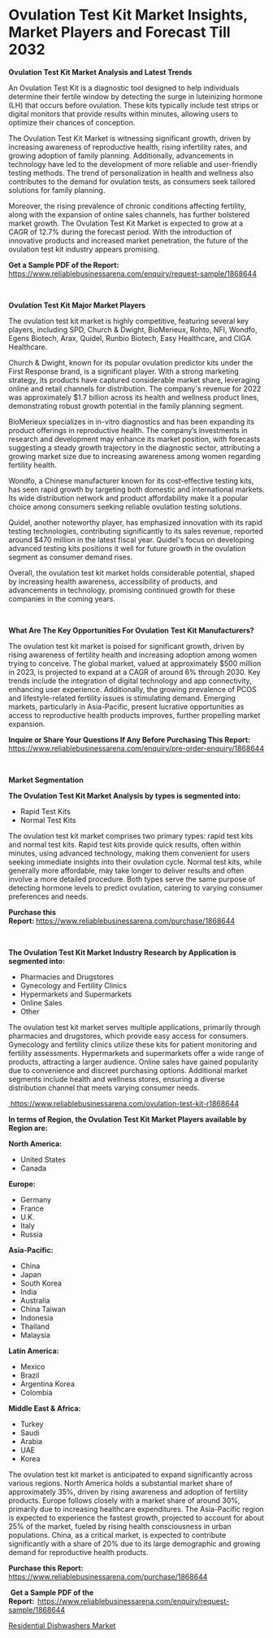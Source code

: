 <p><h1>Ovulation Test Kit Market Insights, Market Players and Forecast Till 2032</h1></p><p><strong>Ovulation Test Kit Market Analysis and Latest Trends</strong></p>
<p><p>An Ovulation Test Kit is a diagnostic tool designed to help individuals determine their fertile window by detecting the surge in luteinizing hormone (LH) that occurs before ovulation. These kits typically include test strips or digital monitors that provide results within minutes, allowing users to optimize their chances of conception.</p><p>The Ovulation Test Kit Market is witnessing significant growth, driven by increasing awareness of reproductive health, rising infertility rates, and growing adoption of family planning. Additionally, advancements in technology have led to the development of more reliable and user-friendly testing methods. The trend of personalization in health and wellness also contributes to the demand for ovulation tests, as consumers seek tailored solutions for family planning.</p><p>Moreover, the rising prevalence of chronic conditions affecting fertility, along with the expansion of online sales channels, has further bolstered market growth. The Ovulation Test Kit Market is expected to grow at a CAGR of 12.7% during the forecast period. With the introduction of innovative products and increased market penetration, the future of the ovulation test kit industry appears promising.</p></p>
<p><strong>Get a Sample PDF of the Report:&nbsp;</strong> <a href="https://www.reliablebusinessarena.com/enquiry/request-sample/1868644?utm_campaign=1143&utm_medium=2&utm_source=Github&utm_content=ia&utm_term=05022025&utm_id=ovulation-test-kit">https://www.reliablebusinessarena.com/enquiry/request-sample/1868644</a></p>
<p>&nbsp;</p>
<p><strong>Ovulation Test Kit Major Market Players</strong></p>
<p><p>The ovulation test kit market is highly competitive, featuring several key players, including SPD, Church & Dwight, BioMerieux, Rohto, NFI, Wondfo, Egens Biotech, Arax, Quidel, Runbio Biotech, Easy Healthcare, and CIGA Healthcare. </p><p>Church & Dwight, known for its popular ovulation predictor kits under the First Response brand, is a significant player. With a strong marketing strategy, its products have captured considerable market share, leveraging online and retail channels for distribution. The company's revenue for 2022 was approximately $1.7 billion across its health and wellness product lines, demonstrating robust growth potential in the family planning segment.</p><p>BioMerieux specializes in in-vitro diagnostics and has been expanding its product offerings in reproductive health. The company’s investments in research and development may enhance its market position, with forecasts suggesting a steady growth trajectory in the diagnostic sector, attributing a growing market size due to increasing awareness among women regarding fertility health.</p><p>Wondfo, a Chinese manufacturer known for its cost-effective testing kits, has seen rapid growth by targeting both domestic and international markets. Its wide distribution network and product affordability make it a popular choice among consumers seeking reliable ovulation testing solutions.</p><p>Quidel, another noteworthy player, has emphasized innovation with its rapid testing technologies, contributing significantly to its sales revenue, reported around $470 million in the latest fiscal year. Quidel's focus on developing advanced testing kits positions it well for future growth in the ovulation segment as consumer demand rises.</p><p>Overall, the ovulation test kit market holds considerable potential, shaped by increasing health awareness, accessibility of products, and advancements in technology, promising continued growth for these companies in the coming years.</p></p>
<p>&nbsp;</p>
<p><strong>What Are The Key Opportunities For Ovulation Test Kit Manufacturers?</strong></p>
<p><p>The ovulation test kit market is poised for significant growth, driven by rising awareness of fertility health and increasing adoption among women trying to conceive. The global market, valued at approximately $500 million in 2023, is projected to expand at a CAGR of around 6% through 2030. Key trends include the integration of digital technology and app connectivity, enhancing user experience. Additionally, the growing prevalence of PCOS and lifestyle-related fertility issues is stimulating demand. Emerging markets, particularly in Asia-Pacific, present lucrative opportunities as access to reproductive health products improves, further propelling market expansion.</p></p>
<p><strong>Inquire or Share Your Questions If Any Before Purchasing This Report:</strong> <a href="https://www.reliablebusinessarena.com/enquiry/pre-order-enquiry/1868644?utm_campaign=1143&utm_medium=2&utm_source=Github&utm_content=ia&utm_term=05022025&utm_id=ovulation-test-kit">https://www.reliablebusinessarena.com/enquiry/pre-order-enquiry/1868644</a></p>
<p>&nbsp;</p>
<p><strong>Market Segmentation</strong></p>
<p><strong>The Ovulation Test Kit Market Analysis by types is segmented into:</strong></p>
<p><ul><li>Rapid Test Kits</li><li>Normal Test Kits</li></ul></p>
<p><p>The ovulation test kit market comprises two primary types: rapid test kits and normal test kits. Rapid test kits provide quick results, often within minutes, using advanced technology, making them convenient for users seeking immediate insights into their ovulation cycle. Normal test kits, while generally more affordable, may take longer to deliver results and often involve a more detailed procedure. Both types serve the same purpose of detecting hormone levels to predict ovulation, catering to varying consumer preferences and needs.</p></p>
<p><strong>Purchase this Report:&nbsp;</strong><a href="https://www.reliablebusinessarena.com/purchase/1868644?utm_campaign=1143&utm_medium=2&utm_source=Github&utm_content=ia&utm_term=05022025&utm_id=ovulation-test-kit">https://www.reliablebusinessarena.com/purchase/1868644</a></p>
<p>&nbsp;</p>
<p><strong>The Ovulation Test Kit Market Industry Research by Application is segmented into:</strong></p>
<p><ul><li>Pharmacies and Drugstores</li><li>Gynecology and Fertility Clinics</li><li>Hypermarkets and Supermarkets</li><li>Online Sales</li><li>Other</li></ul></p>
<p><p>The ovulation test kit market serves multiple applications, primarily through pharmacies and drugstores, which provide easy access for consumers. Gynecology and fertility clinics utilize these kits for patient monitoring and fertility assessments. Hypermarkets and supermarkets offer a wide range of products, attracting a larger audience. Online sales have gained popularity due to convenience and discreet purchasing options. Additional market segments include health and wellness stores, ensuring a diverse distribution channel that meets varying consumer needs.</p></p>
<p><a href="https://www.reliablebusinessarena.com/ovulation-test-kit-r1868644?utm_campaign=1143&utm_medium=2&utm_source=Github&utm_content=ia&utm_term=05022025&utm_id=ovulation-test-kit">&nbsp;https://www.reliablebusinessarena.com/ovulation-test-kit-r1868644</a></p>
<p><strong>In terms of Region, the Ovulation Test Kit Market Players available by Region are:</strong></p>
<p>
    <p> <strong> North America: </strong>
        <ul>
            <li>United States</li>
            <li>Canada</li>
        </ul>
        </p> 
    <p> <strong> Europe: </strong>
        <ul>
            <li>Germany</li>
            <li>France</li>
            <li>U.K.</li>
            <li>Italy</li>
            <li>Russia</li>
        </ul>
        </p> 
    <p> <strong> Asia-Pacific: </strong>
        <ul>
            <li>China</li>
            <li>Japan</li>
            <li>South Korea</li>
            <li>India</li>
            <li>Australia</li>
            <li>China Taiwan</li>
            <li>Indonesia</li>
            <li>Thailand</li>
            <li>Malaysia</li>
        </ul>
        </p> 
    <p> <strong> Latin America: </strong>
        <ul>
            <li>Mexico</li>
            <li>Brazil</li>
            <li>Argentina Korea</li>
            <li>Colombia</li>
        </ul>
        </p> 
    <p> <strong> Middle East & Africa: </strong>
        <ul>
            <li>Turkey</li>
            <li>Saudi</li>
            <li>Arabia</li>
            <li>UAE</li>
            <li>Korea</li>
        </ul>
    </p>
    </p>
<p><p>The ovulation test kit market is anticipated to expand significantly across various regions. North America holds a substantial market share of approximately 35%, driven by rising awareness and adoption of fertility products. Europe follows closely with a market share of around 30%, primarily due to increasing healthcare expenditures. The Asia-Pacific region is expected to experience the fastest growth, projected to account for about 25% of the market, fueled by rising health consciousness in urban populations. China, as a critical market, is expected to contribute significantly with a share of 20% due to its large demographic and growing demand for reproductive health products.</p></p>
<p><strong>Purchase this Report: </strong><a href="https://www.reliablebusinessarena.com/purchase/1868644?utm_campaign=1143&utm_medium=2&utm_source=Github&utm_content=ia&utm_term=05022025&utm_id=ovulation-test-kit">https://www.reliablebusinessarena.com/purchase/1868644</a></p>
<p>&nbsp;<strong>Get a Sample PDF of the Report:&nbsp;&nbsp;</strong><a href="https://www.reliablebusinessarena.com/enquiry/request-sample/1868644?utm_campaign=1143&utm_medium=2&utm_source=Github&utm_content=ia&utm_term=05022025&utm_id=ovulation-test-kit">https://www.reliablebusinessarena.com/enquiry/request-sample/1868644</a></p>
<p><strong></strong></p>
<p><p><a href="https://github.com/yoshih12/Market-Research-Report-List-4/blob/main/residential-dishwashers-market.md?utm_campaign=1143&utm_medium=2&utm_source=Github&utm_content=ia&utm_term=05022025&utm_id=ovulation-test-kit">Residential Dishwashers Market</a></p></p>